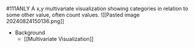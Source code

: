 #111ANLY 
A x,y multivariate visualization showing categories in relation to some other value, often count values.
![[Pasted image 20240824150136.png]]
- Background
	- [[Multivariate Visualization]]